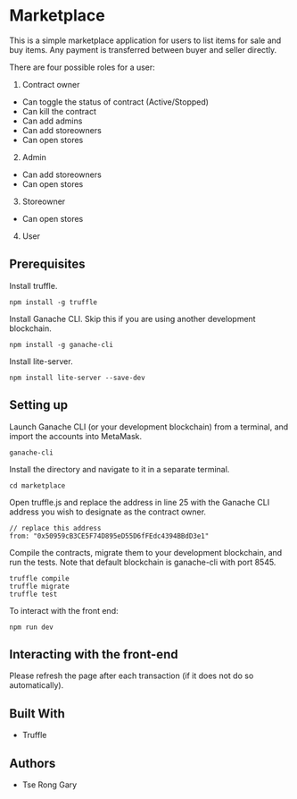 # Marketplace

This is a simple marketplace application for users to list items for sale and buy items. Any payment is transferred between buyer and seller directly.

There are four possible roles for a user:
1. Contract owner
  * Can toggle the status of contract (Active/Stopped)
  * Can kill the contract
  * Can add admins
  * Can add storeowners
  * Can open stores
2. Admin
  * Can add storeowners
  * Can open stores
3. Storeowner
  * Can open stores
4. User

## Prerequisites

Install truffle.

```
npm install -g truffle
```

Install Ganache CLI. Skip this if you are using another development blockchain.

```
npm install -g ganache-cli
```

Install lite-server.

```
npm install lite-server --save-dev
```

## Setting up

Launch Ganache CLI (or your development blockchain) from a terminal, and import the accounts into MetaMask.

```
ganache-cli
```

Install the directory and navigate to it in a separate terminal.

```
cd marketplace
```

Open truffle.js and replace the address in line 25 with the Ganache CLI address you wish to designate as the contract owner.

```
// replace this address
from: "0x50959cB3CE5F74D895eD55D6fFEdc4394BBdD3e1"
```

Compile the contracts, migrate them to your development blockchain, and run the tests. Note that default blockchain is ganache-cli with port 8545.

```
truffle compile
truffle migrate
truffle test
```

To interact with the front end:

```
npm run dev
```

## Interacting with the front-end

Please refresh the page after each transaction (if it does not do so automatically).

## Built With

* Truffle

## Authors

* Tse Rong Gary
